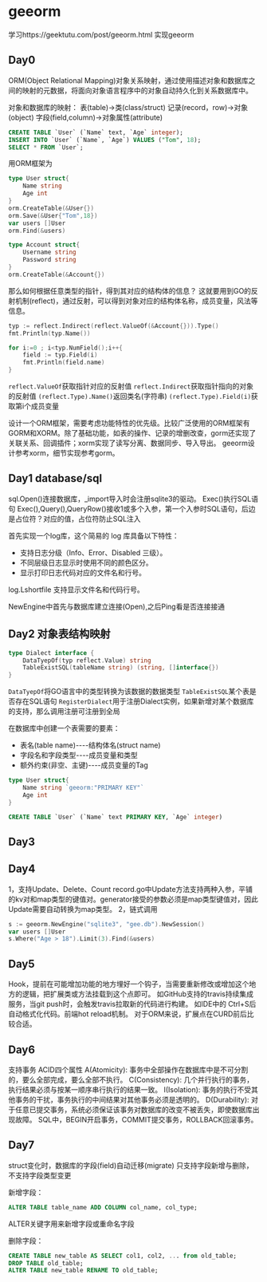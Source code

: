 # geeorm
学习https://geektutu.com/post/geeorm.html
实现geeorm



## Day0

ORM(Object Relational Mapping)对象关系映射，通过使用描述对象和数据库之间的映射的元数据，将面向对象语言程序中的对象自动持久化到关系数据库中。

对象和数据库的映射：
表(table)->类(class/struct)
记录(record，row)->对象(object)
字段(field,column)->对象属性(attribute)

```sql
CREATE TABLE `User` (`Name` text, `Age` integer);
INSERT INTO `User` (`Name`, `Age`) VALUES ("Tom", 18);
SELECT * FROM `User`;
```
用ORM框架为
```go
type User struct{
    Name string
    Age int
}
orm.CreateTable(&User{})
orm.Save(&User{"Tom",18})
var users []User
orm.Find(&users)
```


```go
type Account struct{
    Username string
    Password string
}
orm.CreateTable(&Account{})
```

那么如何根据任意类型的指针，得到其对应的结构体的信息？
这就要用到GO的反射机制(reflect)，通过反射，可以得到对象对应的结构体名称，成员变量，风法等信息。
```go
typ := reflect.Indirect(reflect.ValueOf(&Account{})).Type()
fmt.Println(typ.Name())

for i:=0 ; i<typ.NumField();i++{
    field := typ.Field(i)
    fmt.Println(field.name)
}
```
`reflect.ValueOf`获取指针对应的反射值
`reflect.Indirect`获取指针指向的对象的反射值
`(reflect.Type).Name()`返回类名(字符串)
`(reflect.Type).Field(i)`获取第i个成员变量

设计一个ORM框架，需要考虑功能特性的优先级。比较广泛使用的ORM框架有GORM和XORM。除了基础功能，如表的操作、记录的增删改查，gorm还实现了关联关系、回调插件；xorm实现了读写分离、数据同步、导入导出。
geeorm设计参考xorm，细节实现参考gorm。

## Day1 database/sql

sql.Open()连接数据库，_import导入时会注册sqlite3的驱动。
Exec()执行SQL语句
Exec(),Query(),QueryRow()接收1或多个入参，第一个入参时SQL语句，后边是占位符？对应的值，占位符防止SQL注入

首先实现一个log库，这个简易的 log 库具备以下特性：

- 支持日志分级（Info、Error、Disabled 三级）。
- 不同层级日志显示时使用不同的颜色区分。
- 显示打印日志代码对应的文件名和行号。

log.Lshortfile 支持显示文件名和代码行号。

NewEngine中首先与数据库建立连接(Open),之后Ping看是否连接接通

## Day2 对象表结构映射
  
``` go
type Dialect interface {
	DataTyepOf(typ reflect.Value) string
	TableExistSQL(tableName string) (string, []interface{})
}
```

`DataTyepOf`将GO语言中的类型转换为该数据的数据类型
`TableExistSQL`某个表是否存在SQL语句
`RegisterDialect`用于注册Dialect实例，如果新增对某个数据库的支持，那么调用注册可注册到全局

在数据库中创建一个表需要的要素：
- 表名(table name)----结构体名(struct name)
- 字段名和字段类型----成员变量和类型
- 额外约束(非空、主键)----成员变量的Tag

```go
type User struct{
    Name string `geeorm:"PRIMARY KEY"`
    Age int
}
```

```sql
CREATE TABLE `User` (`Name` text PRIMARY KEY, `Age` integer)
```

## Day3
## Day4

1，支持Update、Delete、Count
record.go中Update方法支持两种入参，平铺的kv对和map类型的键值对。generator接受的参数必须是map类型键值对，因此Update需要自动转换为map类型。
2，链式调用
``` go
s := geeorm.NewEngine("sqlite3", "gee.db").NewSession()
var users []User
s.Where("Age > 18").Limit(3).Find(&users)
```
## Day5
Hook，提前在可能增加功能的地方埋好一个钩子，当需要重新修改或增加这个地方的逻辑，把扩展类或方法挂载到这个点即可。
如GitHub支持的travis持续集成服务，当git push时，会触发travis拉取新的代码进行构建。
如IDE中的 Ctrl+S后自动格式化代码。前端hot reload机制。
对于ORM来说，扩展点在CURD前后比较合适。

## Day6
支持事务
ACID四个属性
A(Atomicity): 事务中全部操作在数据库中是不可分割的，要么全部完成，要么全部不执行。
C(Consistency): 几个并行执行的事务，执行结果必须与按某一顺序串行执行的结果一致。
I(Isolation): 事务的执行不受其他事务的干扰，事务执行的中间结果对其他事务必须是透明的。
D(Durability): 对于任意已提交事务，系统必须保证该事务对数据库的改变不被丢失，即使数据库出现故障。
SQL中，BEGIN开启事务，COMMIT提交事务，ROLLBACK回滚事务。

## Day7
struct变化时，数据库的字段(field)自动迁移(migrate)
只支持字段新增与删除，不支持字段类型变更

新增字段：
```SQL
ALTER TABLE table_name ADD COLUMN col_name, col_type;
```
ALTER关键字用来新增字段或重命名字段

删除字段：
```SQL
CREATE TABLE new_table AS SELECT col1, col2, ... from old_table;
DROP TABLE old_table;
ALTER TABLE new_table RENAME TO old_table;
```

